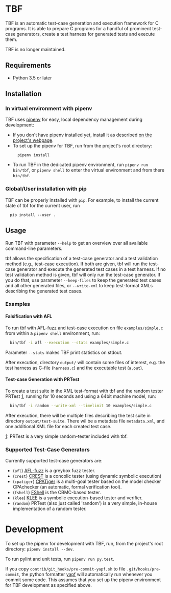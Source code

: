 # TBF

TBF is an automatic test-case generation and execution framework for C programs.
It is able to prepare C programs for a handful of prominent
test-case generators, create a test harness for generated tests
and execute them.

TBF is no longer maintained.

## Requirements

  - Python 3.5 or later

## Installation

### In virtual environment with pipenv

TBF uses [pipenv](https://docs.pipenv.org/) for easy, local dependency management
during development:

  * If you don't have pipenv installed yet, install it as described
      [on the project's webpage][1].
  * To set up the pipenv for TBF, run from the project's root directory:
    ```
      pipenv install
    ```
  * To run TBF in the dedicated pipenv environment, run `pipenv run bin/tbf`,
    or `pipenv shell` to enter the virtual environment and from there `bin/tbf`.
  

[1]: https://docs.pipenv.org/install/#pragmatic-installation-of-pipenv

### Global/User installation with pip

TBF can be properly installed with `pip`.
For example, to install the current state of tbf for the current user, run
```
  pip install --user .
```

## Usage

Run TBF with parameter `--help` to get an overview over all available command-line parameters.

tbf allows the specification of a test-case generator and a test validation method (e.g., test-case execution).
If both are given, tbf will run the test-case generator and execute the generated test cases in a test harness.
If no test validation method is given, tbf will only run the test-case generator. If you do that, use
parameter `--keep-files` to keep the generated test cases and all other generated files,
or `--write-xml` to keep test-format XMLs describing the generated test cases.

### Examples
#### Falsification with AFL
To run tbf with AFL-fuzz and test-case execution on file `examples/simple.c` from within a `pipenv shell` environment, run:
```bash
  bin/tbf -i afl --execution --stats examples/simple.c
```

Parameter `--stats` makes TBF print statistics on stdout.

After execution, directory `output/` will contain some files of interest, e.g. the test harness as C-file (`harness.c`) and the executable test (`a.out`).

#### Test-case Generation with PRTest
To create a test suite in the XML test-format with tbf and the random tester PRTest [1],
running for 10 seconds and using a 64bit machine model, run:
```bash
  bin/tbf -i random --write-xml --timelimit 10 examples/simple.c
```

After execution, there will be multiple files describing
the test suite in directory `output/test-suite`.
There wil be a metadata file `metadata.xml`,
and one additional XML file for each created test case.

[1]: PRTest is a very simple random-tester included with tbf.

### Supported Test-Case Generators

Currently supported test-case generators are:

  * (`afl`) [AFL-fuzz](http://lcamtuf.coredump.cx/afl/) is a greybox fuzz tester.
  * (`crest`) [CREST](http://jburnim.github.io/crest/) is a concolic tester (using dynamic symbolic execution)
  * (`cpatiger`) [CPATiger](http://forsyte.at/software/cpatiger/) is a multi-goal tester based on the model checker CPAchecker (an automatic, formal verification tool).
  * (`fshell`) [FShell](http://forsyte.at/software/fshell/) is the CBMC-based tester.
  * (`klee`) [KLEE](klee.github.io) is a symbolic execution-based tester and verifier.
  * (`random`) PRTest (also just called 'random') is a very simple, in-house implementation of a random tester.

# Development

To set up the pipenv for development with TBF, run, from the project's root directory: `pipenv install --dev`.

To run pylint and unit tests, run `pipenv run py.test`.

If you copy `contrib/git_hooks/pre-commit-yapf.sh` to file `.git/hooks/pre-commit`,
the python formatter [yapf][2] will automatically run whenever you commit
some code. This assumes that you set up the pipenv environment for TBF development
as specified above.

[2]: https://github.com/google/yapf
